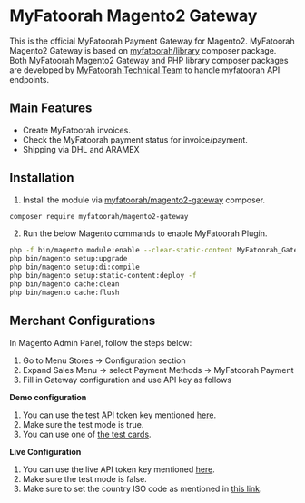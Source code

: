 # MyFatoorah Magento2 Gateway
This is the official MyFatoorah Payment Gateway for Magento2. 
MyFatoorah Magento2 Gateway is based on [myfatoorah/library](https://packagist.org/packages/myfatoorah/library) composer package. 
Both MyFatoorah Magento2 Gateway and PHP library composer packages are developed by [MyFatoorah Technical Team](mailto:tech@myfatoorah.com) to handle myfatoorah API endpoints.

## Main Features
* Create MyFatoorah invoices.
* Check the MyFatoorah payment status for invoice/payment.
* Shipping via DHL and ARAMEX

## Installation
1. Install the module via [myfatoorah/magento2-gateway](https://packagist.org/packages/myfatoorah/magento2-gateway) composer.
```bash
composer require myfatoorah/magento2-gateway
```

2. Run the below Magento commands to enable MyFatoorah Plugin.
```bash
php -f bin/magento module:enable --clear-static-content MyFatoorah_Gateway
php bin/magento setup:upgrade
php bin/magento setup:di:compile
php bin/magento setup:static-content:deploy -f
php bin/magento cache:clean
php bin/magento cache:flush
```

## Merchant Configurations
In Magento Admin Panel, follow the steps below:

1. Go to Menu Stores → Configuration section
2. Expand Sales Menu → select Payment Methods → MyFatoorah Payment
3. Fill in Gateway configuration and use API key as follows


**Demo configuration**
1. You can use the test API token key mentioned [here](https://myfatoorah.readme.io/docs/test-token).
2. Make sure the test mode is true.
3. You can use one of [the test cards](https://myfatoorah.readme.io/docs/test-cards).

**Live Configuration**
1. You can use the live API token key mentioned [here](https://myfatoorah.readme.io/docs/live-token).
2. Make sure the test mode is false.
3. Make sure to set the country ISO code as mentioned in [this link](https://myfatoorah.readme.io/docs/iso-lookups).
